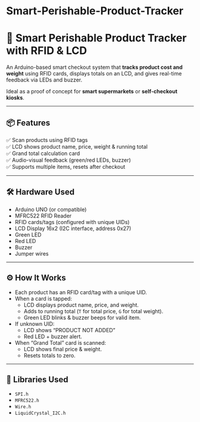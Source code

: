 # Smart-Perishable-Product-Tracker

# 🛒 Smart Perishable Product Tracker with RFID & LCD

An Arduino-based smart checkout system that **tracks product cost and weight** using RFID cards, displays totals on an LCD, and gives real-time feedback via LEDs and buzzer.

Ideal as a proof of concept for **smart supermarkets** or **self-checkout kiosks**.

---

## 📦 **Features**
✅ Scan products using RFID tags  
✅ LCD shows product name, price, weight & running total  
✅ Grand total calculation card  
✅ Audio-visual feedback (green/red LEDs, buzzer)  
✅ Supports multiple items, resets after checkout

---

## 🛠 **Hardware Used**
- Arduino UNO (or compatible)
- MFRC522 RFID Reader
- RFID cards/tags (configured with unique UIDs)
- LCD Display 16x2 (I2C interface, address 0x27)
- Green LED
- Red LED
- Buzzer
- Jumper wires

---

## ⚙️ **How It Works**
- Each product has an RFID card/tag with a unique UID.
- When a card is tapped:
  - LCD displays product name, price, and weight.
  - Adds to running total (`T` for total price, `G` for total weight).
  - Green LED blinks & buzzer beeps for valid item.
- If unknown UID:
  - LCD shows “PRODUCT NOT ADDED”
  - Red LED + buzzer alert.
- When “Grand Total” card is scanned:
  - LCD shows final price & weight.
  - Resets totals to zero.

---

## 🧰 **Libraries Used**
- `SPI.h`
- `MFRC522.h`
- `Wire.h`
- `LiquidCrystal_I2C.h`
